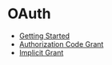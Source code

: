 # OAuth

* [Getting Started](https://anilist.gitbook.io/anilist-apiv2-docs/overview/oauth/getting-started)
* [Authorization Code Grant](https://anilist.gitbook.io/anilist-apiv2-docs/overview/oauth/authorization-code-grant)
* [Implicit Grant](https://anilist.gitbook.io/anilist-apiv2-docs/overview/oauth/implicit-grant)

